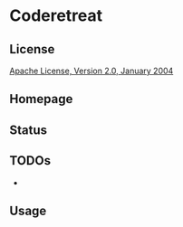Coderetreat
===========

License
-------
[Apache License, Version 2.0, January 2004](http://www.apache.org/licenses/)

Homepage
--------

Status
------

TODOs
-----
- 

Usage
-----

